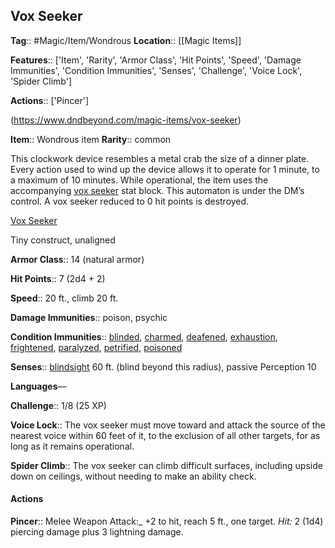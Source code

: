 ## Vox Seeker
**Tag**:: #Magic/Item/Wondrous
**Location**:: [[Magic Items]]

**Features**:: ['Item', 'Rarity', 'Armor Class', 'Hit Points', 'Speed', 'Damage Immunities', 'Condition Immunities', 'Senses', 'Challenge', 'Voice Lock', 'Spider Climb']

**Actions**:: ['Pincer']

(https://www.dndbeyond.com/magic-items/vox-seeker)

**Item**:: Wondrous item
**Rarity**:: common

This clockwork device resembles a metal crab the size of a dinner plate. Every action used to wind up the device allows it to operate for 1 minute, to a maximum of 10 minutes. While operational, the item uses the accompanying [vox seeker](https://www.dndbeyond.com/magic-items/vox-seeker) stat block. This automaton is under the DM’s control. A vox seeker reduced to 0 hit points is destroyed.

[Vox Seeker](https://www.dndbeyond.com/monsters/vox-seeker)

Tiny construct, unaligned

**Armor Class**:: 14 (natural armor)

**Hit Points**:: 7 (2d4 + 2)

**Speed**:: 20 ft., climb 20 ft.

**Damage Immunities**:: poison, psychic

**Condition Immunities**:: [blinded](https://www.dndbeyond.com/compendium/rules/basic-rules/appendix-a-conditions#Blinded), [charmed](https://www.dndbeyond.com/compendium/rules/basic-rules/appendix-a-conditions#Charmed), [deafened](https://www.dndbeyond.com/compendium/rules/basic-rules/appendix-a-conditions#Deafened), [exhaustion](https://www.dndbeyond.com/compendium/rules/basic-rules/appendix-a-conditions#Exhaustion), [frightened](https://www.dndbeyond.com/compendium/rules/basic-rules/appendix-a-conditions#Frightened), [paralyzed](https://www.dndbeyond.com/compendium/rules/basic-rules/appendix-a-conditions#Paralyzed), [petrified](https://www.dndbeyond.com/compendium/rules/basic-rules/appendix-a-conditions#Petrified), [poisoned](https://www.dndbeyond.com/compendium/rules/basic-rules/appendix-a-conditions#Poisoned)

**Senses**:: [blindsight](https://www.dndbeyond.com/compendium/rules/basic-rules/monsters#Blindsight) 60 ft. (blind beyond this radius), passive Perception 10

**Languages**—

**Challenge**:: 1/8 (25 XP)

**Voice Lock**:: The vox seeker must move toward and attack the source of the nearest voice within 60 feet of it, to the exclusion of all other targets, for as long as it remains operational.

**Spider Climb**:: The vox seeker can climb difficult surfaces, including upside down on ceilings, without needing to make an ability check.

#### Actions
**Pincer**:: Melee Weapon Attack:_ +2 to hit, reach 5 ft., one target. _Hit:_ 2 (1d4) piercing damage plus 3 lightning damage.
